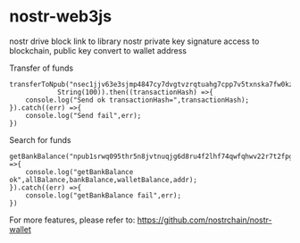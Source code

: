 # nostr-web3js
nostr drive block link to library
nostr private key signature access to blockchain, public key convert to wallet address


Transfer of funds
```
transferToNpub("nsec1jjv63e3sjmp4847cy7dvgtvzrqtuahg7cpp7v5txnska7fw0kzdqu0tjwg","npub1srwq095thr5n8jvtnuqjg6d8ru4f2lhf74qwfqhwv22r7t2fpgksc5dc94",
            String(100)).then((transactionHash) =>{  
    console.log("Send ok transactionHash=",transactionHash);
}).catch((err) =>{
    console.log("Send fail",err);
})
```

Search for funds
```
getBankBalance("npub1srwq095thr5n8jvtnuqjg6d8ru4f2lhf74qwfqhwv22r7t2fpgksc5dc94").then(([allBalance,bankBalance,walletBalance,addr]) =>{
    console.log("getBankBalance ok",allBalance,bankBalance,walletBalance,addr);
}).catch((err) =>{
    console.log("getBankBalance fail",err);
})
```

For more features, please refer to: https://github.com/nostrchain/nostr-wallet

